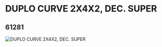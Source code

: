 # DUPLO CURVE 2X4X2, DEC. SUPER
## 61281
![DUPLO CURVE 2X4X2, DEC. SUPER](https://lc-www-live-s.legocdn.com/media/bricks/5/2/4516773.jpg)